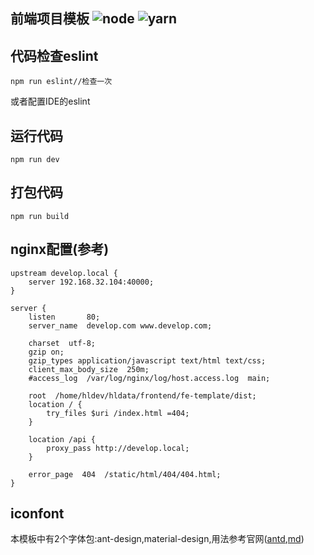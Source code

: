 ## 前端项目模板 ![node](https://img.shields.io/badge/node-require-yellow.svg) ![yarn](https://img.shields.io/badge/yarn-require-yellow.svg)

## 代码检查eslint
```
npm run eslint//检查一次
```
或者配置IDE的eslint

## 运行代码
```
npm run dev
```
## 打包代码
```
npm run build
```
## nginx配置(参考)
```
upstream develop.local {
    server 192.168.32.104:40000;
}

server {
    listen       80;
    server_name  develop.com www.develop.com;

    charset  utf-8;
    gzip on;
    gzip_types application/javascript text/html text/css;
    client_max_body_size  250m;
    #access_log  /var/log/nginx/log/host.access.log  main;

    root  /home/hldev/hldata/frontend/fe-template/dist;
    location / {
        try_files $uri /index.html =404;
    }

    location /api {
        proxy_pass http://develop.local;
    }

    error_page  404  /static/html/404/404.html;
}
```

## iconfont
本模板中有2个字体包:ant-design,material-design,用法参考官网([antd](https://ant.design/components/icon-cn/),[md](https://material.io/icons/))